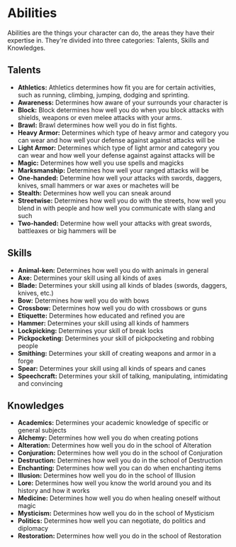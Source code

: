 # Abilities

Abilities are the things your character can do, the areas they have their expertise in. They're divided into three categories: Talents, Skills and Knowledges.

## Talents
* **Athletics:** Athletics determines how fit you are for certain activities, such as running, climbing, jumping, dodging and sprinting.
* **Awareness:** Determines how aware of your surrounds your character is
* **Block:** Block determines how well you do when you block attacks with shields, weapons or even melee attacks with your arms.
* **Brawl:** Brawl determines how well you do in fist fights.
* **Heavy Armor:** Determines which type of heavy armor and category you can wear and how well your defense against against attacks will be
* **Light Armor:** Determines which type of light armor and category you can wear and how well your defense against against attacks will be
* **Magic:** Determines how well you use spells and magicks
* **Marksmanship:** Determines how well your ranged attacks will be
* **One-handed:** Determine how well your attacks with swords, daggers, knives, small hammers or war axes or machetes will be
* **Stealth:** Determines how well you can sneak around
* **Streetwise:** Determines how well you do with the streets, how well you blend in with people and how well you communicate with slang and such
* **Two-handed:**  Determine how well your attacks with great swords, battleaxes or big hammers will be

## Skills
* **Animal-ken:** Determines how well you do with animals in general
* **Axe:** Determines your skill using all kinds of axes
* **Blade:** Determines your skill using all kinds of blades (swords, daggers, knives, etc.)
* **Bow:** Determines how well you do with bows
* **Crossbow:** Determines how well you do with crossbows or guns
* **Etiquette:** Determines how educated and refined you are
* **Hammer:** Determines your skill using all kinds of hammers
* **Lockpicking:** Determines your skill of break locks
* **Pickpocketing:** Determines your skill of pickpocketing and robbing people
* **Smithing:** Determines your skill of creating weapons and armor in a forge
* **Spear:** Determines your skill using all kinds of spears and canes
* **Speechcraft:** Determines your skill of talking, manipulating, intimidating and convincing

## Knowledges
* **Academics:** Determines your academic knowledge of specific or general subjects
* **Alchemy:** Determines how well you do when creating potions
* **Alteration:** Determines how well you do in the school of Alteration
* **Conjuration:** Determines how well you do in the school of Conjuration
* **Destruction:** Determines how well you do in the school of Destruction
* **Enchanting:** Determines how well you can do when enchanting items 
* **Illusion:** Determines how well you do in the school of Illusion
* **Lore:** Determines how well you know the world around you and its history and how it works
* **Medicine:** Determines how well you do when healing oneself without magic
* **Mysticism:** Determines how well you do in the school of Mysticism
* **Politics:** Determines how well you can negotiate, do politics and diplomacy
* **Restoration:** Determines how well you do in the school of Restoration
